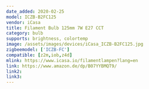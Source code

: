 ```yaml
---
date_added: 2020-02-25
model: ICZB-B2FC125
vendor: iCasa
title: Filament Bulb 125mm 7W E27 CCT
category: bulb
supports: brightness, colortemp
image: /assets/images/devices/iCasa_ICZB-B2FC125.jpg
zigbeemodel: ['ICZB-FC']
compatible: [z2m,iob,z4d]
mlink: https://www.icasa.io/filamentlampen?lang=en
link: https://www.amazon.de/dp/B07YYBMQT9/
link2: 
link3: 
---
```

